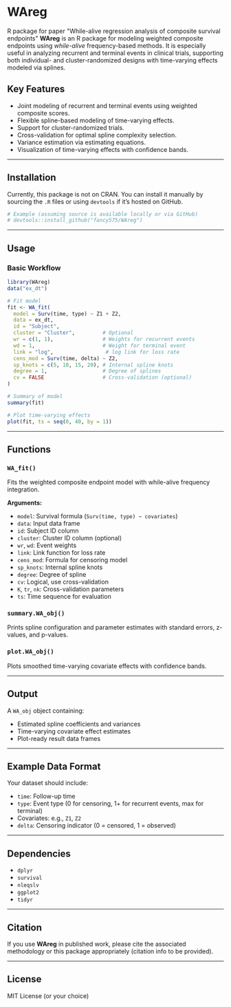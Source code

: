 # WAreg
R package for paper "While-alive regression analysis of composite survival endpoints"
**WAreg** is an R package for modeling weighted composite endpoints using *while-alive* frequency-based methods. It is especially useful in analyzing recurrent and terminal events in clinical trials, supporting both individual- and cluster-randomized designs with time-varying effects modeled via splines.

## Key Features

- Joint modeling of recurrent and terminal events using weighted composite scores.
- Flexible spline-based modeling of time-varying effects.
- Support for cluster-randomized trials.
- Cross-validation for optimal spline complexity selection.
- Variance estimation via estimating equations.
- Visualization of time-varying effects with confidence bands.

---

## Installation

Currently, this package is not on CRAN. You can install it manually by sourcing the `.R` files or using `devtools` if it’s hosted on GitHub.

```r
# Example (assuming source is available locally or via GitHub)
# devtools::install_github("fancy575/WAreg")
```

---

## Usage

### Basic Workflow

```r
library(WAreg)
data("ex_dt")

# Fit model
fit <- WA_fit(
  model = Surv(time, type) ~ Z1 + Z2,
  data = ex_dt,
  id = "Subject",
  cluster = "Cluster",         # Optional
  wr = c(1, 1),                # Weights for recurrent events
  wd = 1,                      # Weight for terminal event
  link = "log",                 # log link for loss rate
  cens_mod = Surv(time, delta) ~ Z2,
  sp_knots = c(5, 10, 15, 20), # Internal spline knots
  degree = 1,                  # Degree of splines
  cv = FALSE                   # Cross-validation (optional)
)

# Summary of model
summary(fit)

# Plot time-varying effects
plot(fit, ts = seq(0, 40, by = 1))
```

---

## Functions

### `WA_fit()`

Fits the weighted composite endpoint model with while-alive frequency integration.

**Arguments:**
- `model`: Survival formula (`Surv(time, type) ~ covariates`)
- `data`: Input data frame
- `id`: Subject ID column
- `cluster`: Cluster ID column (optional)
- `wr`, `wd`: Event weights
- `link`: Link function for loss rate
- `cens_mod`: Formula for censoring model
- `sp_knots`: Internal spline knots
- `degree`: Degree of spline
- `cv`: Logical, use cross-validation
- `K`, `tr`, `nk`: Cross-validation parameters
- `ts`: Time sequence for evaluation

### `summary.WA_obj()`

Prints spline configuration and parameter estimates with standard errors, z-values, and p-values.

### `plot.WA_obj()`

Plots smoothed time-varying covariate effects with confidence bands.

---

## Output

A `WA_obj` object containing:
- Estimated spline coefficients and variances
- Time-varying covariate effect estimates
- Plot-ready result data frames

---

## Example Data Format

Your dataset should include:
- `time`: Follow-up time
- `type`: Event type (0 for censoring, 1+ for recurrent events, max for terminal)
- Covariates: e.g., `Z1`, `Z2`
- `delta`: Censoring indicator (0 = censored, 1 = observed)

---

## Dependencies

- `dplyr`
- `survival`
- `nleqslv`
- `ggplot2`
- `tidyr`

---

## Citation

If you use **WAreg** in published work, please cite the associated methodology or this package appropriately (citation info to be provided).

---

## License

MIT License (or your choice)
